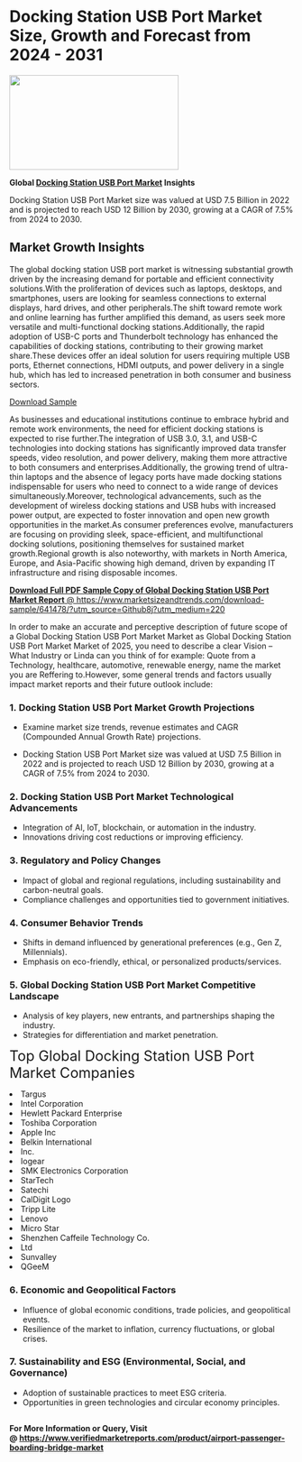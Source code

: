 <H1>Docking Station USB Port Market Size, Growth and Forecast from 2024 - 2031</H1><img class="aligncenter size-medium wp-image-584254" src="https://thirdeyenews.in/wp-content/uploads/2024/09/Global-Market-Research-300x168.jpeg" alt="" width="300" height="168" /><p><strong>Global&nbsp;<a href="https://www.marketsizeandtrends.com/download-sample/641478/?utm_source=Github8j?utm_medium=220">Docking Station USB Port Market</a> Insights</strong></p><p>Docking Station USB Port Market size was valued at USD 7.5 Billion in 2022 and is projected to reach USD 12 Billion by 2030, growing at a CAGR of 7.5% from 2024 to 2030.</p><p><h2>Market Growth Insights</h2> <p>The global docking station USB port market is witnessing substantial growth driven by the increasing demand for portable and efficient connectivity solutions.With the proliferation of devices such as laptops, desktops, and smartphones, users are looking for seamless connections to external displays, hard drives, and other peripherals.The shift toward remote work and online learning has further amplified this demand, as users seek more versatile and multi-functional docking stations.Additionally, the rapid adoption of USB-C ports and Thunderbolt technology has enhanced the capabilities of docking stations, contributing to their growing market share.These devices offer an ideal solution for users requiring multiple USB ports, Ethernet connections, HDMI outputs, and power delivery in a single hub, which has led to increased penetration in both consumer and business sectors.</p> <p><a href="#">Download Sample</a></p> <p>As businesses and educational institutions continue to embrace hybrid and remote work environments, the need for efficient docking stations is expected to rise further.The integration of USB 3.0, 3.1, and USB-C technologies into docking stations has significantly improved data transfer speeds, video resolution, and power delivery, making them more attractive to both consumers and enterprises.Additionally, the growing trend of ultra-thin laptops and the absence of legacy ports have made docking stations indispensable for users who need to connect to a wide range of devices simultaneously.Moreover, technological advancements, such as the development of wireless docking stations and USB hubs with increased power output, are expected to foster innovation and open new growth opportunities in the market.As consumer preferences evolve, manufacturers are focusing on providing sleek, space-efficient, and multifunctional docking solutions, positioning themselves for sustained market growth.Regional growth is also noteworthy, with markets in North America, Europe, and Asia-Pacific showing high demand, driven by expanding IT infrastructure and rising disposable incomes.</p> <p><a href="#"></p><p><span class=""><strong>Download Full PDF Sample Copy of Global Docking Station USB Port Market Report</strong> @ <a href="https://www.marketsizeandtrends.com/download-sample/641478/?utm_source=Github8j?utm_medium=220" target="_blank">https://www.marketsizeandtrends.com/download-sample/641478/?utm_source=Github8j?utm_medium=220</a></span></p><p>In order to make an accurate and perceptive description of future scope of a Global&nbsp;Docking Station USB Port Market Market as Global&nbsp;Docking Station USB Port Market Market of 2025, you need to describe a clear Vision &ndash; What Industry or Linda can you think of for example: Quote from a Technology, healthcare, automotive, renewable energy, name the market you are Reffering to.However, some general trends and factors usually impact market reports and their future outlook include:</p><h3>1.&nbsp;<strong>Docking Station USB Port Market Growth Projections</strong></h3><ul><li>Examine market size trends, revenue estimates and CAGR (Compounded Annual Growth Rate) projections.</li><li><p>Docking Station USB Port Market size was valued at USD 7.5 Billion in 2022 and is projected to reach USD 12 Billion by 2030, growing at a CAGR of 7.5% from 2024 to 2030.</p></li></ul><h3>2.&nbsp;<strong>Docking Station USB Port Market Technological Advancements</strong></h3><ul><li>Integration of AI, IoT, blockchain, or automation in the industry.</li><li>Innovations driving cost reductions or improving efficiency.</li></ul><h3>3.&nbsp;<strong>Regulatory and Policy Changes</strong></h3><ul><li>Impact of global and regional regulations, including sustainability and carbon-neutral goals.</li><li>Compliance challenges and opportunities tied to government initiatives.</li></ul><h3>4.&nbsp;<strong>Consumer Behavior Trends</strong></h3><ul><li>Shifts in demand influenced by generational preferences (e.g., Gen Z, Millennials).</li><li>Emphasis on eco-friendly, ethical, or personalized products/services.</li></ul><h3>5.&nbsp;<strong>Global Docking Station USB Port Market Competitive Landscape</strong></h3><ul><li>Analysis of key players, new entrants, and partnerships shaping the industry.</li><li>Strategies for differentiation and market penetration.</li></ul><p data-pm-slice="1 1 []"><span style="color: inherit; font-family: inherit; font-size: 25px;">Top Global Docking Station USB Port Market Companies</span></p><div class="" data-test-id=""><p><li>Targus</li><li> Intel Corporation</li><li> Hewlett Packard Enterprise</li><li> Toshiba Corporation</li><li> Apple Inc</li><li> Belkin International</li><li> Inc.</li><li> Iogear</li><li> SMK Electronics Corporation</li><li> StarTech</li><li> Satechi</li><li> CalDigit Logo</li><li> Tripp Lite</li><li> Lenovo</li><li> Micro Star</li><li> Shenzhen Caffeile Technology Co.</li><li> Ltd</li><li> Sunvalley</li><li> QGeeM</li></p></div><h3>6.&nbsp;<strong>Economic and Geopolitical Factors</strong></h3><ul><li>Influence of global economic conditions, trade policies, and geopolitical events.</li><li>Resilience of the market to inflation, currency fluctuations, or global crises.</li></ul><h3>7.&nbsp;<strong>Sustainability and ESG (Environmental, Social, and Governance)</strong></h3><ul><li>Adoption of sustainable practices to meet ESG criteria.</li><li>Opportunities in green technologies and circular economy principles.</li></ul><h2><strong style="font-size: 14px;">For More Information or Query, Visit @&nbsp;</strong><a style="background-color: #ffffff; font-size: 14px;" href="https://www.marketsizeandtrends.com/report/docking-station-usb-port-market/" target="_blank">https://www.verifiedmarketreports.com/product/airport-passenger-boarding-bridge-market</a></h2>